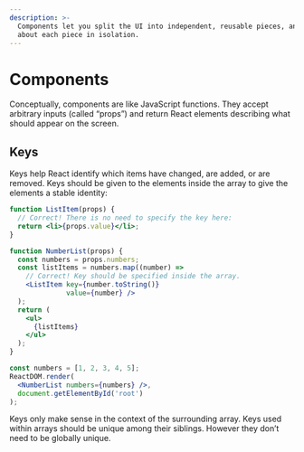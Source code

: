 ```yaml
---
description: >-
  Components let you split the UI into independent, reusable pieces, and think
  about each piece in isolation.
---
```


# Components

Conceptually, components are like JavaScript functions. They accept arbitrary inputs (called “props”) and return React elements describing what should appear on the screen.

## Keys

Keys help React identify which items have changed, are added, or are removed. Keys should be given to the elements inside the array to give the elements a stable identity:

```jsx
function ListItem(props) {
  // Correct! There is no need to specify the key here:
  return <li>{props.value}</li>;
}

function NumberList(props) {
  const numbers = props.numbers;
  const listItems = numbers.map((number) =>
    // Correct! Key should be specified inside the array.
    <ListItem key={number.toString()}
              value={number} />
  );
  return (
    <ul>
      {listItems}
    </ul>
  );
}

const numbers = [1, 2, 3, 4, 5];
ReactDOM.render(
  <NumberList numbers={numbers} />,
  document.getElementById('root')
);
```

Keys only make sense in the context of the surrounding array. Keys used within arrays should be unique among their siblings. However they don’t need to be globally unique.
